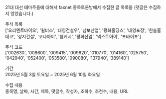 21대 대선 테마주들에 대해서 faxnet 종목토론방에서 수집한 글 목록들 (댓글은 수집하지 않았습니다.)

주식 목록 <br>
['오리엔트바이오', '윌비스', '태영건설우', '삼보산업', '평화홀딩스', '대영포장', '한솔홈데코', '상지건설', '코나아이', '웹케시', '평화산업', '넥스트아이', '포바이포']

주식 코드 <br>
['002630', '008600', '009415', '009620', '010770', '014160', '025750', '042940', '052400', '053580', '090080', '137940', '389140']

기간 <br>
2025년 5월 3일 토요일 ~ 2025년 6월 10일 화요일 

수집 내용 <br>
종목명, 날짜, 시간, 제목, 댓글수, 작성자, 조회수, 추천수, 내용, URL
